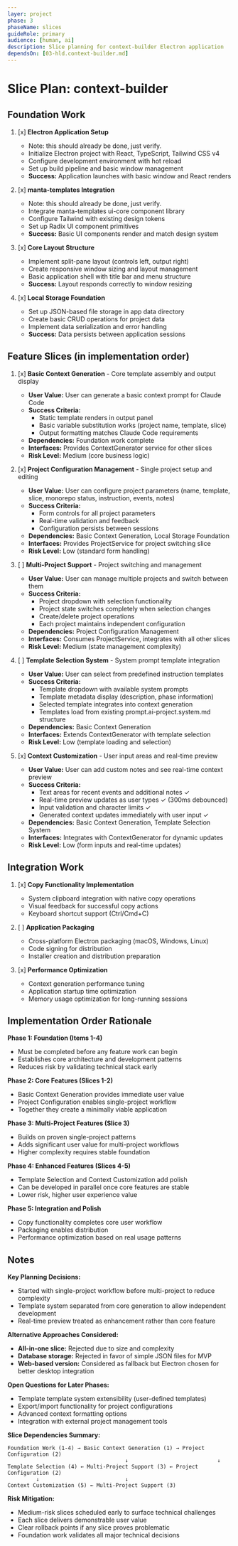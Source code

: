 ```yaml
---
layer: project
phase: 3
phaseName: slices
guideRole: primary
audience: [human, ai]
description: Slice planning for context-builder Electron application
dependsOn: [03-hld.context-builder.md]
---
```


# Slice Plan: context-builder

## Foundation Work

1. [x] **Electron Application Setup**
   - Note: this should already be done, just verify.
   - Initialize Electron project with React, TypeScript, Tailwind CSS v4
   - Configure development environment with hot reload
   - Set up build pipeline and basic window management
   - **Success:** Application launches with basic window and React renders

2. [x] **manta-templates Integration** 
   - Note: this should already be done, just verify.
   - Integrate manta-templates ui-core component library
   - Configure Tailwind with existing design tokens
   - Set up Radix UI component primitives
   - **Success:** Basic UI components render and match design system

3. [x] **Core Layout Structure**
   - Implement split-pane layout (controls left, output right)
   - Create responsive window sizing and layout management
   - Basic application shell with title bar and menu structure
   - **Success:** Layout responds correctly to window resizing

4. [x] **Local Storage Foundation**
   - Set up JSON-based file storage in app data directory
   - Create basic CRUD operations for project data
   - Implement data serialization and error handling
   - **Success:** Data persists between application sessions

## Feature Slices (in implementation order)

1. [x] **Basic Context Generation** - Core template assembly and output display
   - **User Value:** User can generate a basic context prompt for Claude Code
   - **Success Criteria:** 
     - Static template renders in output panel
     - Basic variable substitution works (project name, template, slice)
     - Output formatting matches Claude Code requirements
   - **Dependencies:** Foundation work complete
   - **Interfaces:** Provides ContextGenerator service for other slices
   - **Risk Level:** Medium (core business logic)

2. [x] **Project Configuration Management** - Single project setup and editing
   - **User Value:** User can configure project parameters (name, template, slice, monorepo status, instruction, events, notes)
   - **Success Criteria:**
     - Form controls for all project parameters
     - Real-time validation and feedback
     - Configuration persists between sessions
   - **Dependencies:** Basic Context Generation, Local Storage Foundation
   - **Interfaces:** Provides ProjectService for project switching slice
   - **Risk Level:** Low (standard form handling)

3. [ ] **Multi-Project Support** - Project switching and management
   - **User Value:** User can manage multiple projects and switch between them
   - **Success Criteria:**
     - Project dropdown with selection functionality
     - Project state switches completely when selection changes
     - Create/delete project operations
     - Each project maintains independent configuration
   - **Dependencies:** Project Configuration Management
   - **Interfaces:** Consumes ProjectService, integrates with all other slices
   - **Risk Level:** Medium (state management complexity)

4. [ ] **Template Selection System** - System prompt template integration
   - **User Value:** User can select from predefined instruction templates
   - **Success Criteria:**
     - Template dropdown with available system prompts
     - Template metadata display (description, phase information)
     - Selected template integrates into context generation
     - Templates load from existing prompt.ai-project.system.md structure
   - **Dependencies:** Basic Context Generation
   - **Interfaces:** Extends ContextGenerator with template selection
   - **Risk Level:** Low (template loading and selection)

5. [x] **Context Customization** - User input areas and real-time preview
   - **User Value:** User can add custom notes and see real-time context preview
   - **Success Criteria:**
     - Text areas for recent events and additional notes ✓
     - Real-time preview updates as user types ✓ (300ms debounced)
     - Input validation and character limits ✓
     - Generated context updates immediately with user input ✓
   - **Dependencies:** Basic Context Generation, Template Selection System
   - **Interfaces:** Integrates with ContextGenerator for dynamic updates
   - **Risk Level:** Low (form inputs and real-time updates)

## Integration Work

1. [x] **Copy Functionality Implementation**
   - System clipboard integration with native copy operations
   - Visual feedback for successful copy actions
   - Keyboard shortcut support (Ctrl/Cmd+C)

2. [ ] **Application Packaging**
   - Cross-platform Electron packaging (macOS, Windows, Linux)
   - Code signing for distribution
   - Installer creation and distribution preparation

3. [x] **Performance Optimization**
   - Context generation performance tuning
   - Application startup time optimization
   - Memory usage optimization for long-running sessions

## Implementation Order Rationale

**Phase 1: Foundation (Items 1-4)**
- Must be completed before any feature work can begin
- Establishes core architecture and development patterns
- Reduces risk by validating technical stack early

**Phase 2: Core Features (Slices 1-2)**
- Basic Context Generation provides immediate user value
- Project Configuration enables single-project workflow
- Together they create a minimally viable application

**Phase 3: Multi-Project Features (Slice 3)**
- Builds on proven single-project patterns
- Adds significant user value for multi-project workflows
- Higher complexity requires stable foundation

**Phase 4: Enhanced Features (Slices 4-5)**
- Template Selection and Context Customization add polish
- Can be developed in parallel once core features are stable
- Lower risk, higher user experience value

**Phase 5: Integration and Polish**
- Copy functionality completes core user workflow
- Packaging enables distribution
- Performance optimization based on real usage patterns

## Notes

**Key Planning Decisions:**
- Started with single-project workflow before multi-project to reduce complexity
- Template system separated from core generation to allow independent development
- Real-time preview treated as enhancement rather than core feature

**Alternative Approaches Considered:**
- **All-in-one slice:** Rejected due to size and complexity
- **Database storage:** Rejected in favor of simple JSON files for MVP
- **Web-based version:** Considered as fallback but Electron chosen for better desktop integration

**Open Questions for Later Phases:**
- Template template system extensibility (user-defined templates)
- Export/import functionality for project configurations
- Advanced context formatting options
- Integration with external project management tools

**Slice Dependencies Summary:**
```
Foundation Work (1-4) → Basic Context Generation (1) → Project Configuration (2)
                                     ↓                            ↓
Template Selection (4) ← Multi-Project Support (3) ← Project Configuration (2)
         ↓                           ↓
Context Customization (5) ← Multi-Project Support (3)
```

**Risk Mitigation:**
- Medium-risk slices scheduled early to surface technical challenges
- Each slice delivers demonstrable user value
- Clear rollback points if any slice proves problematic
- Foundation work validates all major technical decisions